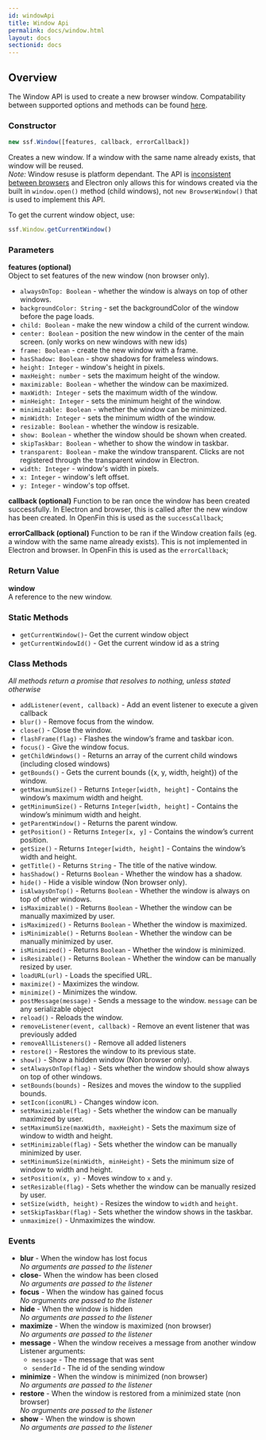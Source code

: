```yaml
---
id: windowApi
title: Window Api
permalink: docs/window.html
layout: docs
sectionid: docs
---
```


## Overview

The Window API is used to create a new browser window. Compatability between supported options and methods can be found [here](https://github.com/symphonyoss/containerjs/docs/window).

### Constructor
```javascript
new ssf.Window([features, callback, errorCallback])
```
Creates a new window. If a window with the same name already exists, that window will be reused.  
_Note:_ Window resuse is platform dependant. The API is [inconsistent between browsers](https://developer.mozilla.org/en-US/docs/Web/API/Window/open) and Electron only allows this for windows created via the built in `window.open()` method (child windows), not `new BrowserWindow()` that is used to implement this API.

To get the current window object, use:
```javascript
ssf.Window.getCurrentWindow()
```

### Parameters

**features (optional)**  
Object to set features of the new window (non browser only).  
* `alwaysOnTop: Boolean` - whether the window is always on top of other windows.
* `backgroundColor: String` - set the backgroundColor of the window before the page loads.
* `child: Boolean` - make the new window a child of the current window.
* `center: Boolean` - position the new window in the center of the main screen. (only works on new windows with new ids)
* `frame: Boolean` - create the new window with a frame.
* `hasShadow: Boolean` - show shadows for frameless windows.
* `height: Integer` - window's height in pixels.
* `maxHeight: number` - sets the maximum height of the window.
* `maximizable: Boolean` - whether the window can be maximized.
* `maxWidth: Integer` - sets the maximum width of the window.
* `minHeight: Integer` - sets the minimum height of the window.
* `minimizable: Boolean` - whether the window can be minimized.
* `minWidth: Integer` - sets the minimum width of the window.
* `resizable: Boolean` - whether the window is resizable.
* `show: Boolean` - whether the window should be shown when created.
* `skipTaskbar: Boolean` - whether to show the window in taskbar.
* `transparent: Boolean` - make the window transparent. Clicks are not registered through the transparent window in Electron.
* `width: Integer` - window's width in pixels.
* `x: Integer` - window's left offset.
* `y: Integer` - window's top offset.

**callback (optional)**
Function to be ran once the window has been created successfully. In Electron and browser, this is called after the new window has been created. In OpenFin this is used as the `successCallback`;

**errorCallback (optional)**
Function to be ran if the Window creation fails (eg. a window with the same name already exists). This is not implemented in Electron and browser. In OpenFin this is used as the `errorCallback`;

### Return Value
**window**  
A reference to the new window.

### Static Methods
* `getCurrentWindow()`- Get the current window object
* `getCurrentWindowId()` - Get the current window id as a string

### Class Methods
_All methods return a promise that resolves to nothing, unless stated otherwise_
* `addListener(event, callback)` - Add an event listener to execute a given callback
* `blur()` - Remove focus from the window.
* `close()` - Close the window.
* `flashFrame(flag)` - Flashes the window’s frame and taskbar icon.
* `focus()` - Give the window focus.
* `getChildWindows()` - Returns an array of the current child windows (including closed windows)
* `getBounds()` - Gets the current bounds ({x, y, width, height}) of the window.
* `getMaximumSize()` - Returns `Integer[width, height]` - Contains the window’s maximum width and height.
* `getMinimumSize()` - Returns `Integer[width, height]` - Contains the window’s minimum width and height.
* `getParentWindow()` - Returns the parent window.
* `getPosition()` - Returns `Integer[x, y]` - Contains the window’s current position.
* `getSize()` - Returns `Integer[width, height]` - Contains the window’s width and height.
* `getTitle()` - Returns `String` - The title of the native window.
* `hasShadow()` - Returns `Boolean` - Whether the window has a shadow.
* `hide()` - Hide a visible window (Non browser only).
* `isAlwaysOnTop()` - Returns `Boolean` - Whether the window is always on top of other windows.
* `isMaximizable()` - Returns `Boolean` - Whether the window can be manually maximized by user.
* `isMaximized()` - Returns `Boolean` - Whether the window is maximized.
* `isMinimizable()` - Returns `Boolean` - Whether the window can be manually minimized by user.
* `isMinimized()` - Returns `Boolean` - Whether the window is minimized.
* `isResizable()` - Returns `Boolean` - Whether the window can be manually resized by user.
* `loadURL(url)` - Loads the specified URL.
* `maximize()` - Maximizes the window.
* `minimize()` - Minimizes the window.
* `postMessage(message)` - Sends a message to the window. `message` can be any serializable object
* `reload()` - Reloads the window.
* `removeListener(event, callback)` - Remove an event listener that was previously added
* `removeAllListeners()` - Remove all added listeners
* `restore()` - Restores the window to its previous state.
* `show()` - Show a hidden window (Non browser only).
* `setAlwaysOnTop(flag)` - Sets whether the window should show always on top of other windows.
* `setBounds(bounds)` - Resizes and moves the window to the supplied bounds.
* `setIcon(iconURL)` - Changes window icon.
* `setMaximizable(flag)` - Sets whether the window can be manually maximized by user.
* `setMaximumSize(maxWidth, maxHeight)` - Sets the maximum size of window to width and height.
* `setMinimizable(flag)` - Sets whether the window can be manually minimized by user.
* `setMinimumSize(minWidth, minHeight)` - Sets the minimum size of window to width and height.
* `setPosition(x, y)` - Moves window to `x` and `y`.
* `setResizable(flag)` - Sets whether the window can be manually resized by user.
* `setSize(width, height)` - Resizes the window to `width` and `height`.
* `setSkipTaskbar(flag)` - Sets whether the window shows in the taskbar.
* `unmaximize()` - Unmaximizes the window.

### Events
* **blur** - When the window has lost focus  
 _No arguments are passed to the listener_
* **close**- When the window has been closed  
_No arguments are passed to the listener_
* **focus** - When the window has gained focus  
_No arguments are passed to the listener_
* **hide** - When the window is hidden  
_No arguments are passed to the listener_
* **maximize** - When the window is maximized (non browser)  
_No arguments are passed to the listener_
* **message** - When the window receives a message from another window  
Listener arguments:
  * `message` - The message that was sent
  * `senderId` - The id of the sending window
* **minimize** - When the window is minimized (non browser)  
_No arguments are passed to the listener_
* **restore** - When the window is restored from a minimized state (non browser)  
_No arguments are passed to the listener_
* **show** - When the window is shown  
_No arguments are passed to the listener_
